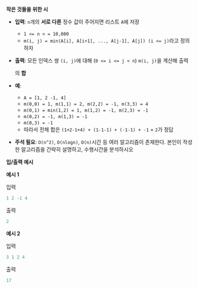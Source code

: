 **작은 것들을 위한 시**

- **입력**: `n`개의 **서로 다른** 정수 값이 주어지면 리스트 `A`에 저장
    - `1 <= n < = 10,000`
    - `m(i, j) = min(A[i], A[i+1], ..., A[j-1], A[j]) (i <= j)`라고 정의하자
- **출력**: 모든 인덱스 쌍 `(i, j)`에 대해 (`0 <= i <= j < n`) `m(i, j)`을 계산해 출력
    
    의 **합**
    
- **예**:
    - `A = [1, 2 -1, 4]`
    - `m(0,0) = 1, m(1,1) = 2, m(2,2) = -1, m(3,3) = 4`
    - `m(0,1) = min(1,2) = 1, m(1,2) = -1, m(2,3) = -1`
    - `m(0,2) = -1, m(1,3) = -1`
    - `m(0,3) = -1`
    - 따라서 전체 합은 `(1+2-1+4) + (1-1-1) + (-1-1) + -1` = `2`가 정답
- **주석 필요**: `O(n^2)`, `O(nlogn)`, `O(n)`시간 등 여러 알고리즘이 존재한다. 본인이 작성한 알고리즘을 간략히 설명하고, 수행시간을 분석하시오

**입/출력 예시**

**예시 1**

입력

```python
1 2 -1 4
```

출력

```python
2
```

**예시 2**

입력

```python
3 1 2 4
```

출력

```python
17
```